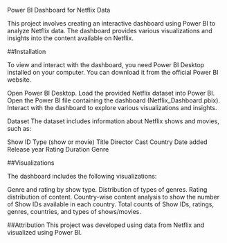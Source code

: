 Power BI Dashboard for Netflix Data

This project involves creating an interactive dashboard using Power BI to analyze Netflix data. The dashboard provides various visualizations and insights into the content available on Netflix.


##Installation

To view and interact with the dashboard, you need Power BI Desktop installed on your computer. You can download it from the official Power BI website.

Open Power BI Desktop.
Load the provided Netflix dataset into Power BI.
Open the Power BI file containing the dashboard (Netflix_Dashboard.pbix).
Interact with the dashboard to explore various visualizations and insights.

Dataset
The dataset includes information about Netflix shows and movies, such as:

Show ID
Type (show or movie)
Title
Director
Cast
Country
Date added
Release year
Rating
Duration
Genre

##Visualizations

The dashboard includes the following visualizations:

Genre and rating by show type.
Distribution of types of genres.
Rating distribution of content.
Country-wise content analysis to show the number of Show IDs available in each country.
Total counts of Show IDs, ratings, genres, countries, and types of shows/movies.

##Attribution
This project was developed using data from Netflix and visualized using Power BI.



